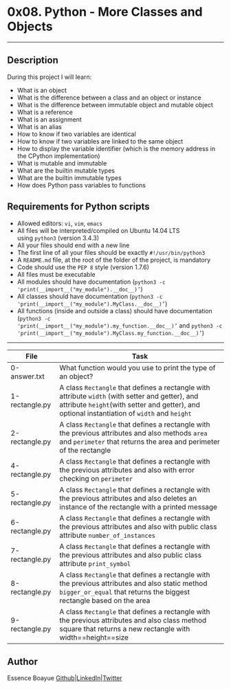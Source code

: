# 0x08. Python - More Classes and Objects
---
## Description

During this project I will learn:
- What is an object
- What is the difference between a class and an object or instance
- What is the difference between immutable object and mutable object
- What is a reference
- What is an assignment
- What is an alias
- How to know if two variables are identical
- How to know if two variables are linked to the same object
- How to display the variable identifier (which is the memory address in the CPython implementation)
- What is mutable and immutable
- What are the builtin mutable types
- What are the builtin immutable types
- How does Python pass variables to functions


## Requirements for Python scripts

- Allowed editors: `vi`, `vim`, `emacs`
- All files will be interpreted/compiled on Ubuntu 14.04 LTS using `python3` (version 3.4.3)
- All your files should end with a new line
- The first line of all your files should be exactly `#!/usr/bin/python3`
- A `README.md` file, at the root of the folder of the project, is mandatory
- Code should use the `PEP 8` style (version 1.7.6)
- All files must be executable
- All modules should have documentation (`python3 -c 'print(__import__("my_module").__doc__)’`)
- All classes should have documentation (`python3 -c 'print(__import__("my_module").MyClass.__doc__)’`)
- All functions (inside and outside a class) should have documentation (`python3 -c 'print(__import__("my_module").my_function.__doc__)’` and `python3 -c 'print(__import__("my_module").MyClass.my_function.__doc__)’`)

---
File|Task
---|---
0-answer.txt | What function would you use to print the type of an object?
1-rectangle.py | A class `Rectangle` that defines a rectangle with attribute `width` (with setter and getter), and attribute `height`(with setter and getter), and optional instantiation of `width` and `height`
2-rectangle.py | A class `Rectangle` that defines a rectangle with the previous attributes and also methods `area` and `perimeter` that returns the area and perimeter of the rectangle
4-rectangle.py | A class `Rectangle` that defines a rectangle with the previous attributes and also with error checking on `perimeter`
5-rectangle.py | A class `Rectangle` that defines a rectangle with the previous attributes and also deletes an instance of the rectangle with a printed message
6-rectangle.py | A class `Rectangle` that defines a rectangle with the previous attributes and also with public class attribute `number_of_instances`
7-rectangle.py | A class `Rectangle` that defines a rectangle with the previous attributes and also public class attribute `print_symbol`
8-rectangle.py | A class `Rectangle` that defines a rectangle with the previous attributes and also static method `bigger_or_equal` that returns the biggest rectangle based on the area
9-rectangle.py | A class `Rectangle` that defines a rectangle with the previous attributes and also class method square that returns a new rectangle with width==height==size

## Author
Essence Boayue [Github](https://github.com/eboayue)|[LinkedIn](https://www.linkedin.com/in/essenceboayue/)|[Twitter](https://twitter.com/girlsaregeeks2)
